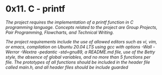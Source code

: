 # 0x11. C - printf

*The project requires the implementation of a printf function in C programming language. Concepts related to the project are Group Projects, Pair Programming, Flowcharts, and Technical Writing.*

*The project requirements include the use of allowed editors such as vi, vim, or emacs, compilation on Ubuntu 20.04 LTS using gcc with options -Wall -Werror -Wextra -pedantic -std=gnu89, a README.md file, use of the Betty style, the absence of global variables, and no more than 5 functions per file. The prototypes of all functions should be included in the header file called main.h, and all header files should be include guarded*
